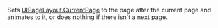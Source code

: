 Sets [UIPageLayout.CurrentPage](https://developer.roblox.com/en-us/api-reference/property/UIPageLayout/CurrentPage) to the page after the current page and animates to it, or does nothing if there isn't a next page.